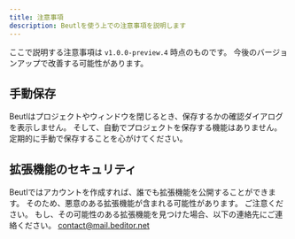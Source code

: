 ```yaml
---
title: 注意事項
description: Beutlを使う上での注意事項を説明します
---
```


ここで説明する注意事項は `v1.0.0-preview.4` 時点のものです。
今後のバージョンアップで改善する可能性があります。

## 手動保存
Beutlはプロジェクトやウィンドウを閉じるとき、保存するかの確認ダイアログを表示しません。
そして、自動でプロジェクトを保存する機能はありません。
定期的に手動で保存することを心がけてください。

## 拡張機能のセキュリティ
Beutlではアカウントを作成すれば、誰でも拡張機能を公開することができます。
そのため、悪意のある拡張機能が含まれる可能性があります。
ご注意ください。
もし、その可能性のある拡張機能を見つけた場合、以下の連絡先にご連絡ください。
contact@mail.beditor.net